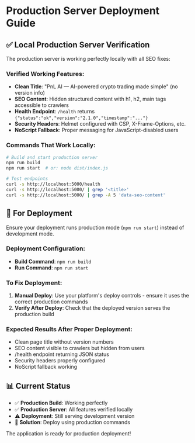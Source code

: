 # Production Server Deployment Guide

## ✅ Local Production Server Verification

The production server is working perfectly locally with all SEO fixes:

### Verified Working Features:
- **Clean Title**: "PnL AI — AI-powered crypto trading made simple" (no version info)
- **SEO Content**: Hidden structured content with h1, h2, main tags accessible to crawlers
- **Health Endpoint**: `/health` returns `{"status":"ok","version":"2.1.0","timestamp":"..."}`
- **Security Headers**: Helmet configured with CSP, X-Frame-Options, etc.
- **NoScript Fallback**: Proper messaging for JavaScript-disabled users

### Commands That Work Locally:
```bash
# Build and start production server
npm run build
npm run start  # or: node dist/index.js

# Test endpoints
curl -s http://localhost:5000/health
curl -s http://localhost:5000/ | grep '<title>'
curl -s http://localhost:5000/ | grep -A 5 'data-seo-content'
```

## 🔧 For Deployment

Ensure your deployment runs production mode (`npm run start`) instead of development mode.

### Deployment Configuration:
- **Build Command**: `npm run build`
- **Run Command**: `npm run start`

### To Fix Deployment:
1. **Manual Deploy**: Use your platform's deploy controls - ensure it uses the correct production commands
2. **Verify After Deploy**: Check that the deployed version serves the production build

### Expected Results After Proper Deployment:
- Clean page title without version numbers
- SEO content visible to crawlers but hidden from users
- /health endpoint returning JSON status
- Security headers properly configured
- NoScript fallback working

## 📊 Current Status

- ✅ **Production Build**: Working perfectly
- ✅ **Production Server**: All features verified locally
- ⚠️ **Deployment**: Still serving development version
- 🎯 **Solution**: Deploy using production commands

The application is ready for production deployment!